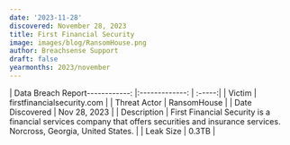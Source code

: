 ```yaml
---
date: '2023-11-28'
discovered: November 28, 2023
title: First Financial Security
image: images/blog/RansomHouse.png
author: Breachsense Support
draft: false
yearmonths: 2023/november
---
```


| Data Breach Report------------:     |:-------------:    | :-----:|
| Victim      | firstfinancialsecurity.com      | 
| Threat Actor      | RansomHouse      | 
| Date Discovered      | Nov 28, 2023      | 
| Description      | First Financial Security is a financial services company that offers securities and insurance services. Norcross, Georgia, United States.      | 
| Leak Size      | 0.3TB      | 

